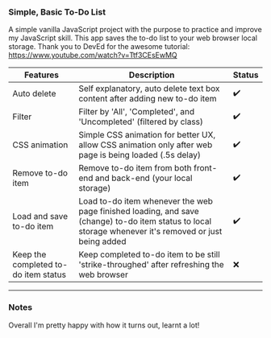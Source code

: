 ### Simple, Basic To-Do List
A simple vanilla JavaScript project with the purpose to practice and improve my JavaScript skill.
This app saves the to-do list to your web browser local storage.
Thank you to DevEd for the awesome tutorial: https://www.youtube.com/watch?v=Ttf3CEsEwMQ

| Features | Description | Status
| --- | --- | --- |
| Auto delete | Self explanatory, auto delete text box content after adding new to-do item | ✔️
| Filter | Filter by 'All', 'Completed', and 'Uncompleted' (filtered by class) | ✔️
| CSS animation | Simple CSS animation for better UX, allow CSS animation only after web page is being loaded (.5s delay) | ✔️
| Remove to-do item | Remove to-do item from both front-end and back-end (your local storage) | ✔️
| Load and save to-do item | Load to-do item whenever the web page finished loading, and save (change) to-do item status to local storage whenever it's removed or just being added | ✔️
| Keep the completed to-do item status | Keep completed to-do item to be still 'strike-throughed' after refreshing the web browser | ❌
- - -
### Notes
Overall I'm pretty happy with how it turns out, learnt a lot!
